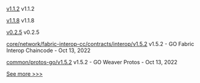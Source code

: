 
[v1.1.2](https://github.com/hyperledger/firefly-transaction-manager/releases/tag/v1.1.2) v1.1.2

[v1.1.8](https://github.com/hyperledger/firefly-sdk-nodejs/releases/tag/v1.1.8) v1.1.8

[v0.2.5](https://github.com/hyperledger/aries-framework-javascript/releases/tag/v0.2.5) v0.2.5

[core/network/fabric-interop-cc/contracts/interop/v1.5.2](https://github.com/hyperledger-labs/weaver-dlt-interoperability/releases/tag/core/network/fabric-interop-cc/contracts/interop/v1.5.2) v1.5.2 - GO Fabric Interop Chaincode - Oct 13, 2022

[common/protos-go/v1.5.2](https://github.com/hyperledger-labs/weaver-dlt-interoperability/releases/tag/common/protos-go/v1.5.2) v1.5.2 - GO Weaver Protos - Oct 13, 2022


[See more >>>](https://start-here.hyperledger.org/releases)
